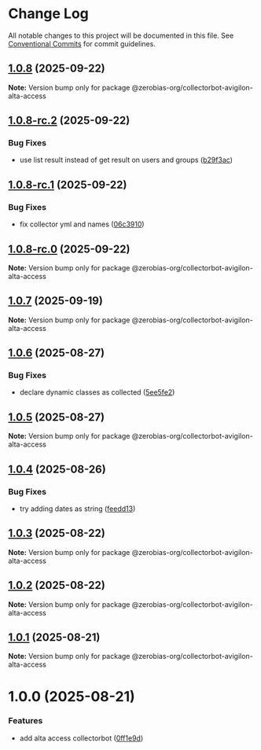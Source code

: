# Change Log

All notable changes to this project will be documented in this file.
See [Conventional Commits](https://conventionalcommits.org) for commit guidelines.

## [1.0.8](https://github.com/zerobias-org/collectorbot/compare/@zerobias-org/collectorbot-avigilon-alta-access@1.0.7...@zerobias-org/collectorbot-avigilon-alta-access@1.0.8) (2025-09-22)

**Note:** Version bump only for package @zerobias-org/collectorbot-avigilon-alta-access





## [1.0.8-rc.2](https://github.com/zerobias-org/collectorbot/compare/@zerobias-org/collectorbot-avigilon-alta-access@1.0.8-rc.1...@zerobias-org/collectorbot-avigilon-alta-access@1.0.8-rc.2) (2025-09-22)


### Bug Fixes

* use list result instead of get result on users and groups ([b29f3ac](https://github.com/zerobias-org/collectorbot/commit/b29f3acb3d6e7b91dbcae7157fab76170158cb3b))





## [1.0.8-rc.1](https://github.com/zerobias-org/collectorbot/compare/@zerobias-org/collectorbot-avigilon-alta-access@1.0.8-rc.0...@zerobias-org/collectorbot-avigilon-alta-access@1.0.8-rc.1) (2025-09-22)


### Bug Fixes

* fix collector yml and names ([06c3910](https://github.com/zerobias-org/collectorbot/commit/06c3910ef592efff6772d1619529afc1c640651a))





## [1.0.8-rc.0](https://github.com/zerobias-org/collectorbot/compare/@zerobias-org/collectorbot-avigilon-alta-access@1.0.7...@zerobias-org/collectorbot-avigilon-alta-access@1.0.8-rc.0) (2025-09-22)

**Note:** Version bump only for package @zerobias-org/collectorbot-avigilon-alta-access





## [1.0.7](https://github.com/zerobias-org/collectorbot/compare/@zerobias-org/collectorbot-avigilon-alta-access@1.0.6...@zerobias-org/collectorbot-avigilon-alta-access@1.0.7) (2025-09-19)

**Note:** Version bump only for package @zerobias-org/collectorbot-avigilon-alta-access





## [1.0.6](https://github.com/zerobias-org/collectorbot/compare/@zerobias-org/collectorbot-avigilon-alta-access@1.0.5...@zerobias-org/collectorbot-avigilon-alta-access@1.0.6) (2025-08-27)


### Bug Fixes

* declare dynamic classes as collected ([5ee5fe2](https://github.com/zerobias-org/collectorbot/commit/5ee5fe23e85d957cbffbbee7ba20dbd5cf901fd8))





## [1.0.5](https://github.com/zerobias-org/collectorbot/compare/@zerobias-org/collectorbot-avigilon-alta-access@1.0.4...@zerobias-org/collectorbot-avigilon-alta-access@1.0.5) (2025-08-27)

**Note:** Version bump only for package @zerobias-org/collectorbot-avigilon-alta-access





## [1.0.4](https://github.com/zerobias-org/collectorbot/compare/@zerobias-org/collectorbot-avigilon-alta-access@1.0.3...@zerobias-org/collectorbot-avigilon-alta-access@1.0.4) (2025-08-26)


### Bug Fixes

* try adding dates as string ([feedd13](https://github.com/zerobias-org/collectorbot/commit/feedd13865eaa4e37d33dd63fa35a2cf9b561949))





## [1.0.3](https://github.com/zerobias-org/collectorbot/compare/@zerobias-org/collectorbot-avigilon-alta-access@1.0.2...@zerobias-org/collectorbot-avigilon-alta-access@1.0.3) (2025-08-22)

**Note:** Version bump only for package @zerobias-org/collectorbot-avigilon-alta-access





## [1.0.2](https://github.com/zerobias-org/collectorbot/compare/@zerobias-org/collectorbot-avigilon-alta-access@1.0.1...@zerobias-org/collectorbot-avigilon-alta-access@1.0.2) (2025-08-22)

**Note:** Version bump only for package @zerobias-org/collectorbot-avigilon-alta-access





## [1.0.1](https://github.com/zerobias-org/collectorbot/compare/@zerobias-org/collectorbot-avigilon-alta-access@1.0.0...@zerobias-org/collectorbot-avigilon-alta-access@1.0.1) (2025-08-21)

**Note:** Version bump only for package @zerobias-org/collectorbot-avigilon-alta-access





# 1.0.0 (2025-08-21)


### Features

* add alta access collectorbot ([0ff1e9d](https://github.com/zerobias-org/collectorbot/commit/0ff1e9dd559e1979113eadedca3ed954d56b0ea2))
